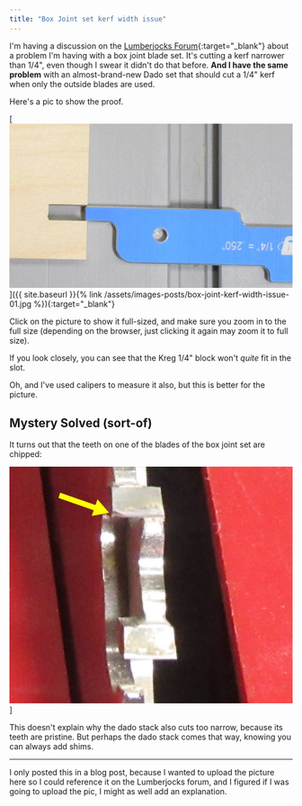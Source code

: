 ```yaml
---
title: "Box Joint set kerf width issue"
---
```

I'm having a discussion on the [Lumberjocks Forum](http://lumberjocks.com/topics/303107#reply-5186707){:target="_blank"} about a problem I'm having with a box joint blade set. It's cutting a kerf narrower than 1/4", even though I swear it didn't do that before. **And I have the same problem** with an almost-brand-new Dado set that should cut a 1/4" kerf when only the outside blades are used.

Here's a pic to show the proof.

[![](/assets/images-posts/box-joint-kerf-width-issue-01.jpg)]({{ site.baseurl }}{% link /assets/images-posts/box-joint-kerf-width-issue-01.jpg %}){:target="_blank"}

Click on the picture to show it full-sized, and make sure you zoom in to the full size (depending on the browser, just clicking it again may zoom it to full size).

If you look closely, you can see that the Kreg 1/4" block won't *quite* fit in the slot.

Oh, and I've used calipers to measure it also, but this is better for the picture.

## Mystery Solved (sort-of)

It turns out that the teeth on one of the blades of the box joint set are chipped:

![](/assets/images-posts/box-joint-kerf-width-issue-02.jpg)]

This doesn't explain why the dado stack also cuts too narrow, because its teeth are pristine. But perhaps the dado stack comes that way, knowing you can always add shims.

---

I only posted this in a blog post, because I wanted to upload the picture here so I could reference it on the Lumberjocks forum, and I figured if I was going to upload the pic, I might as well add an explanation.
